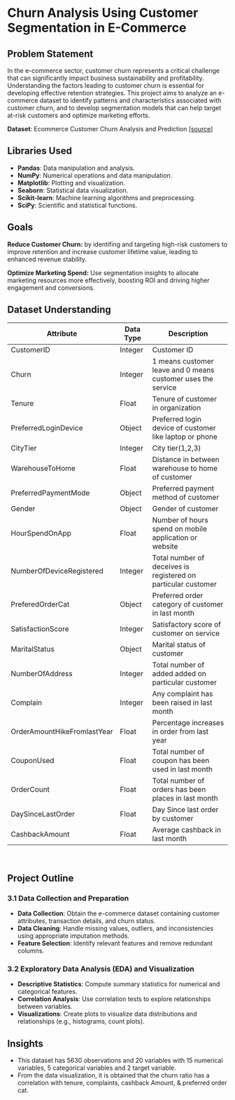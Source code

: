 # Churn Analysis Using Customer Segmentation in E-Commerce

## Problem Statement
In the e-commerce sector, customer churn represents a critical challenge that can significantly impact business sustainability and profitability. Understanding the factors leading to customer churn is essential for developing effective retention strategies. This project aims to analyze an e-commerce dataset to identify patterns and characteristics associated with customer churn, and to develop segmentation models that can help target at-risk customers and optimize marketing efforts.

**Dataset**: Ecommerce Customer Churn Analysis and Prediction [[source]](https://www.kaggle.com/ankitverma2010/ecommerce-customer-churn-analysis-and-prediction)

## Libraries Used
- **Pandas**: Data manipulation and analysis.
- **NumPy**: Numerical operations and data manipulation.
- **Matplotlib**: Plotting and visualization.
- **Seaborn**: Statistical data visualization.
- **Scikit-learn**: Machine learning algorithms and preprocessing.
- **SciPy**: Scientific and statistical functions.



## Goals 
**Reduce Customer Churn:** by identifing and targeting high-risk customers to improve retention and increase customer lifetime value, leading to enhanced revenue stability.

**Optimize Marketing Spend:** Use segmentation insights to allocate marketing resources more effectively, boosting ROI and driving higher engagement and conversions.

## Dataset Understanding 

| **Attribute** | **Data Type** | **Description** |
| --- | --- | --- |
| CustomerID | Integer | Customer ID |
| Churn | Integer | 1 means customer leave and 0 means customer uses the service |
| Tenure | Float | Tenure of customer in organization |
| PreferredLoginDevice | Object | Preferred login device of customer like laptop or phone |
| CityTier | Integer | City tier(1,2,3) |
| WarehouseToHome | Float | Distance in between warehouse to home of customer |
| PreferredPaymentMode | Object | Preferred payment method of customer |
| Gender | Object | Gender of customer |
| HourSpendOnApp | Float | Number of hours spend on mobile application or website |
| NumberOfDeviceRegistered | Integer | Total number of deceives is registered on particular customer |
| PreferedOrderCat | Object | Preferred order category of customer in last month |
| SatisfactionScore | Integer | Satisfactory score of customer on service |
| MaritalStatus | Object | Marital status of customer |
| NumberOfAddress | Integer | Total number of added added on particular customer |
| Complain | Integer | Any complaint has been raised in last month |
| OrderAmountHikeFromlastYear | Float | Percentage increases in order from last year |
| CouponUsed | Float | Total number of coupon has been used in last month |
| OrderCount | Float | Total number of orders has been places in last month |
| DaySinceLastOrder | Float | Day Since last order by customer |
| CashbackAmount | Float | Average cashback in last month |

<br>

## Project Outline
### 3.1 Data Collection and Preparation
- **Data Collection**: Obtain the e-commerce dataset containing customer attributes, transaction details, and churn status.
- **Data Cleaning**: Handle missing values, outliers, and inconsistencies using appropriate imputation methods.
- **Feature Selection**: Identify relevant features and remove redundant columns.

### 3.2 Exploratory Data Analysis (EDA) and Visualization
- **Descriptive Statistics**: Compute summary statistics for numerical and categorical features.
- **Correlation Analysis**: Use correlation tests to explore relationships between variables.
- **Visualizations**: Create plots to visualize data distributions and relationships (e.g., histograms, count plots).


## Insights
* This dataset has 5630 observations and 20 variables with 15 numerical variables, 5 categorical variables and 2 target variable.
* From the data visualization, it is obtained that the churn ratio has a correlation with tenure, complaints, cashback Amount, & preferred order cat.

